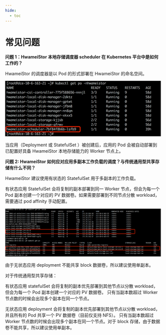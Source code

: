 ```yaml
---
hide:
  - toc
---
```


# 常见问题

**问题 1：HwameiStor 本地存储调度器 scheduler 在 Kubernetes 平台中是如何工作的？**

HwameiStor 的调度器是以 Pod 的形式部署在 HwameiStor 的命名空间。

![img](img/clip_image002.png)

当应用（Deployment 或 StatefulSet ）被创建后，应用的 Pod 会被自动部署到已配置好具备 HwameiStor 本地存储能力的 Worker 节点上。

**问题 2: HwameiStor 如何应对应用多副本工作负载的调度？与传统通用型共享存储有什么不同？**

HwameiStor 建议使用有状态的 StatefulSet 用于多副本的工作负载。

有状态应用 StatefulSet 会将复制的副本部署到同一 Worker 节点，但会为每一个 Pod 副本创建一个对应的 PV 数据卷。如果需要部署到不同节点分散 workload，需要通过 pod affinity 手动配置。

![img](img/clip_image004.png)

由于无状态应用 deployment 不能共享 block 数据卷，所以建议使用单副本。

对于传统通用型共享存储：

有状态应用 statefulSet 会将复制的副本优先部署到其他节点以分散 workload，但会为每一个 Pod 副本创建一个对应的 PV 数据卷。
只有当副本数超过 Worker 节点数的时候会出现多个副本在同一个节点。

无状态应用 deployment 会将复制的副本优先部署到其他节点以分散 workload，并且所有的 Pod 共享一个 PV 数据卷（目前仅支持 NFS）。
只有当副本数超过 Worker 节点数的时候会出现多个副本在同一个节点。对于 block 存储，由于数据卷不能共享，所以建议使用单副本。
